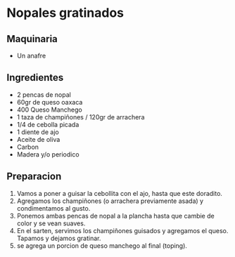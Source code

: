 # Nopales gratinados

## Maquinaria
* Un anafre

## Ingredientes
* 2 pencas de nopal
* 60gr de queso oaxaca
* 400 Queso Manchego
* 1 taza de champiñones / 120gr de arrachera
* 1/4 de cebolla picada
* 1 diente de ajo
* Aceite de oliva
* Carbon
* Madera y/o periodico

## Preparacion

1. Vamos a poner a guisar la cebollita con el ajo, hasta que este doradito.
2. Agregamos los champiñones (o arrachera previamente asada) y condimentamos al gusto.
3. Ponemos ambas pencas de nopal a la plancha hasta que cambie de color y se vean suaves.
4. En el sarten, servimos los champiñones guisados y agregamos el queso. Tapamos y dejamos gratinar.
5. se agrega un porcion de queso manchego al final (toping).
